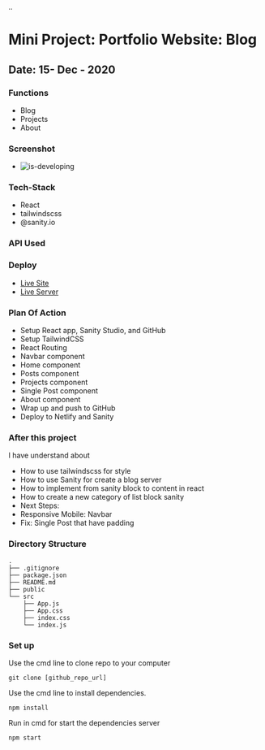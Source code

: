 ..

# Mini Project: Portfolio Website: Blog

## Date: 15- Dec - 2020

### Functions

- Blog
- Projects
- About

### Screenshot

- <img src="" alt="is-developing"/>

### Tech-Stack

- React
- tailwindscss
- @sanity.io

### API Used

### Deploy

- [Live Site](link)
- [Live Server](link)

### Plan Of Action

- Setup React app, Sanity Studio, and GitHub
- Setup TailwindCSS
- React Routing
- Navbar component
- Home component
- Posts component
- Projects component
- Single Post component
- About component
- Wrap up and push to GitHub
- Deploy to Netlify and Sanity

### After this project

I have understand about

- How to use tailwindscss for style
- How to use Sanity for create a blog server
- How to implement from sanity block to content in react
- How to create a new category of list block sanity
- Next Steps:
- Responsive Mobile: Navbar
- Fix: Single Post that have padding

### Directory Structure

```
.
├── .gitignore
├── package.json
├── README.md
├── public
└── src
    ├── App.js
    ├── App.css
    ├── index.css
    └── index.js
```

### Set up

Use the cmd line to clone repo to your computer

```
git clone [github_repo_url]
```

Use the cmd line to install dependencies.

```
npm install
```

Run in cmd for start the dependencies server

```
npm start
```
